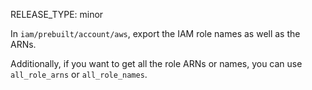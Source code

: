 RELEASE_TYPE: minor

In `iam/prebuilt/account/aws`, export the IAM role names as well as the ARNs.

Additionally, if you want to get all the role ARNs or names, you can use `all_role_arns` or `all_role_names`.